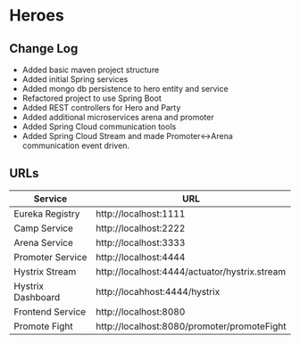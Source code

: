 # Heroes

## Change Log
- Added basic maven project structure
- Added initial Spring services
- Added mongo db persistence to hero entity and service
- Refactored project to use Spring Boot
- Added REST controllers for Hero and Party
- Added additional microservices arena and promoter
- Added Spring Cloud communication tools
- Added Spring Cloud Stream and made Promoter<->Arena communication event driven.

## URLs
| Service          | URL                   |
|----------------- |-----------------------| 
|Eureka Registry   | http://localhost:1111 |
|Camp Service      | http://localhost:2222 |
|Arena Service     | http://localhost:3333 |
|Promoter Service  | http://localhost:4444 |
|Hystrix Stream    | http://localhost:4444/actuator/hystrix.stream |
|Hystrix Dashboard | http://locahhost:4444/hystrix |
|Frontend Service  | http://localhost:8080 |
|Promote Fight     | http://localhost:8080/promoter/promoteFight |


